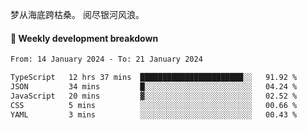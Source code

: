梦从海底跨枯桑。
阅尽银河风浪。


#### 📝 Weekly development breakdown

<!--START_SECTION:waka-->

```txt
From: 14 January 2024 - To: 21 January 2024

TypeScript   12 hrs 37 mins  ███████████████████████░░   91.92 %
JSON         34 mins         █░░░░░░░░░░░░░░░░░░░░░░░░   04.24 %
JavaScript   20 mins         ▓░░░░░░░░░░░░░░░░░░░░░░░░   02.52 %
CSS          5 mins          ░░░░░░░░░░░░░░░░░░░░░░░░░   00.66 %
YAML         3 mins          ░░░░░░░░░░░░░░░░░░░░░░░░░   00.43 %
```

<!--END_SECTION:waka-->



